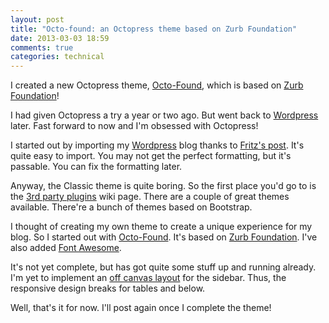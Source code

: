 ```yaml
---
layout: post
title: "Octo-found: an Octopress theme based on Zurb Foundation"
date: 2013-03-03 18:59
comments: true
categories: technical
---
```


I created a new Octopress theme, [Octo-Found](https://github.com/rishabhsrao/octo-found), which is based on [Zurb Foundation](http://foundation.zurb.com)!

<!-- more -->

I had given Octopress a try a year or two ago. But went back to [Wordpress](http://rishabhsrao.wordpress.com) later. Fast forward to now and I'm obsessed with Octopress!

I started out by importing my [Wordpress](http://rishabhsrao.wordpress.com) blog thanks to [Fritz's post](http://gotofritz.net/blog/weekly-challenge/migrating-wordpress-blogs-to-octopress). It's quite easy to import. You may not get the perfect formatting, but it's passable. You can fix the formatting later.

Anyway, the Classic theme is quite boring. So the first place you'd go to is the [3rd party plugins](https://github.com/imathis/octopress/wiki/3rd-Party-Octopress-Themes) wiki page. There are a couple of great themes available. There're a bunch of themes based on Bootstrap.

I thought of creating my own theme to create a unique experience for my blog. So I started out with [Octo-Found](https://github.com/rishabhsrao/octo-found). It's based on [Zurb Foundation](http://foundation.zurb.com). I've also added [Font Awesome](http://fortawesome.github.com/Font-Awesome).

It's not yet complete, but has got quite some stuff up and running already. I'm yet to implement an [off canvas layout](http://www.zurb.com/playground/off-canvas-layouts) for the sidebar. Thus, the responsive design breaks for tables and below.

Well, that's it for now. I'll post again once I complete the theme!